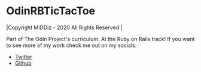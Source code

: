 # OdinRBTicTacToe


|Copyright MiDDiz - 2020 All Rights Reserved.|


Part of The Odin Project's curriculum. At the Ruby on Rails track!
If you want to see more of my work check me out on my socials: 
* [Twitter](https://twitter.com/_MiDDiz)
* [Github](https://github.com/MiDDiz)
